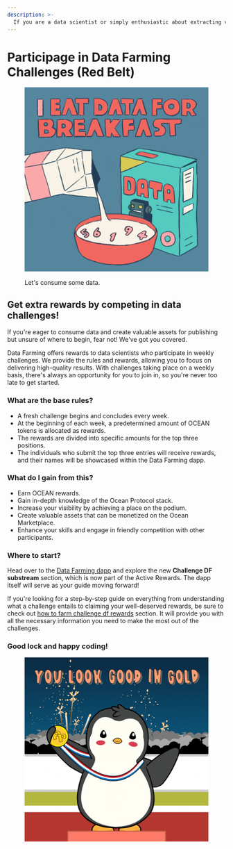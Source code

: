 ```yaml
---
description: >-
  If you are a data scientist or simply enthusiastic about extracting value from datasets 📊, we have an exciting opportunity waiting for you! Not only will you gain valuable insights and knowledge, but you'll also have the chance to compete for enticing weekly rewards. However, keep in mind that these rewards must be earned by competing with other participants! 🏆
---
```


# Participage in Data Farming Challenges (Red Belt)

<figure><img src="../.gitbook/assets/rewards/gif/eat-data.gif" alt=""><figcaption><p>Let's consume some data.</p></figcaption></figure>

## **Get extra rewards by competing in data challenges!**

If you're eager to consume data and create valuable assets for publishing but unsure of where to begin, fear not! We've got you covered.

Data Farming offers rewards to data scientists who participate in weekly challenges.
We provide the rules and rewards, allowing you to focus on delivering high-quality results. With challenges taking place on a weekly basis, there's always an opportunity for you to join in, so you're never too late to get started.

### **What are the base rules?**

- A fresh challenge begins and concludes every week.
- At the beginning of each week, a predetermined amount of OCEAN tokens is allocated as rewards.
- The rewards are divided into specific amounts for the top three positions.
- The individuals who submit the top three entries will receive rewards, and their names will be showcased within the Data Farming dapp.

### **What do I gain from this?**

- Earn OCEAN rewards.
- Gain in-depth knowledge of the Ocean Protocol stack.
- Increase your visibility by achieving a place on the podium.
- Create valuable assets that can be monetized on the Ocean Marketplace.
- Enhance your skills and engage in friendly competition with other participants.

### **Where to start?**

Head over to the [Data Farming dapp](https://df.oceandao.org/rewards) and explore the new **Challenge DF substream** section, which is now part of the Active Rewards. The dapp itself will serve as your guide moving forward!

If you're looking for a step-by-step guide on everything from understanding what a challenge entails to claiming your well-deserved rewards, be sure to check out [how to farm challenge df rewards](../user-guides/data-farming/how-to-challengedf.md) section. It will provide you with all the necessary information you need to make the most out of the challenges.

### **Good lock and happy coding!**

<figure><img src="../.gitbook/assets/rewards/gif/winner.gif" alt=""><figcaption></figcaption></figure>
